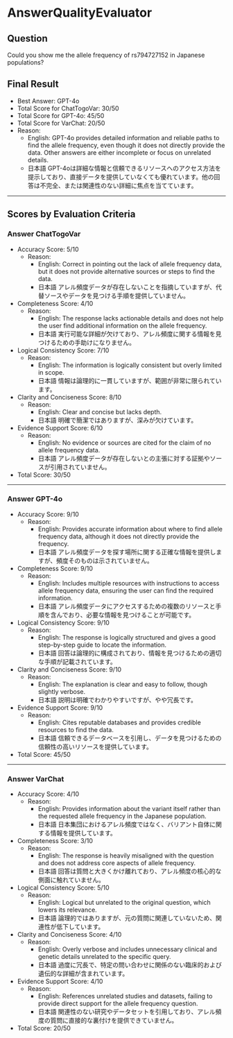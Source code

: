 # AnswerQualityEvaluator

## Question

Could you show me the allele frequency of rs794727152 in Japanese populations?

## Final Result

- Best Answer: GPT-4o
- Total Score for ChatTogoVar: 30/50
- Total Score for GPT-4o: 45/50
- Total Score for VarChat: 20/50
- Reason:
  - English: GPT-4o provides detailed information and reliable paths to find the allele frequency, even though it does not directly provide the data. Other answers are either incomplete or focus on unrelated details.
  - 日本語 GPT-4oは詳細な情報と信頼できるリソースへのアクセス方法を提示しており、直接データを提供していなくても優れています。他の回答は不完全、または関連性のない詳細に焦点を当てています。

---

## Scores by Evaluation Criteria

### Answer ChatTogoVar
- Accuracy Score: 5/10
  - Reason: 
    - English: Correct in pointing out the lack of allele frequency data, but it does not provide alternative sources or steps to find the data.
    - 日本語 アレル頻度データが存在しないことを指摘していますが、代替ソースやデータを見つける手順を提供していません。
- Completeness Score: 4/10
  - Reason: 
    - English: The response lacks actionable details and does not help the user find additional information on the allele frequency.
    - 日本語 実行可能な詳細が欠けており、アレル頻度に関する情報を見つけるための手助けになりません。
- Logical Consistency Score: 7/10
  - Reason: 
    - English: The information is logically consistent but overly limited in scope.
    - 日本語 情報は論理的に一貫していますが、範囲が非常に限られています。
- Clarity and Conciseness Score: 8/10
  - Reason: 
    - English: Clear and concise but lacks depth.
    - 日本語 明確で簡潔ではありますが、深みが欠けています。
- Evidence Support Score: 6/10
  - Reason: 
    - English: No evidence or sources are cited for the claim of no allele frequency data.
    - 日本語 アレル頻度データが存在しないとの主張に対する証拠やソースが引用されていません。
- Total Score: 30/50

---

### Answer GPT-4o
- Accuracy Score: 9/10
  - Reason: 
    - English: Provides accurate information about where to find allele frequency data, although it does not directly provide the frequency.
    - 日本語 アレル頻度データを探す場所に関する正確な情報を提供しますが、頻度そのものは示されていません。
- Completeness Score: 9/10
  - Reason: 
    - English: Includes multiple resources with instructions to access allele frequency data, ensuring the user can find the required information.
    - 日本語 アレル頻度データにアクセスするための複数のリソースと手順を含んでおり、必要な情報を見つけることが可能です。
- Logical Consistency Score: 9/10
  - Reason: 
    - English: The response is logically structured and gives a good step-by-step guide to locate the information.
    - 日本語 回答は論理的に構成されており、情報を見つけるための適切な手順が記載されています。
- Clarity and Conciseness Score: 9/10
  - Reason: 
    - English: The explanation is clear and easy to follow, though slightly verbose.
    - 日本語 説明は明確でわかりやすいですが、やや冗長です。
- Evidence Support Score: 9/10
  - Reason: 
    - English: Cites reputable databases and provides credible resources to find the data.
    - 日本語 信頼できるデータベースを引用し、データを見つけるための信頼性の高いリソースを提供しています。
- Total Score: 45/50

---

### Answer VarChat
- Accuracy Score: 4/10
  - Reason: 
    - English: Provides information about the variant itself rather than the requested allele frequency in the Japanese population.
    - 日本語 日本集団におけるアレル頻度ではなく、バリアント自体に関する情報を提供しています。
- Completeness Score: 3/10
  - Reason: 
    - English: The response is heavily misaligned with the question and does not address core aspects of allele frequency.
    - 日本語 回答は質問と大きくかけ離れており、アレル頻度の核心的な側面に触れていません。
- Logical Consistency Score: 5/10
  - Reason: 
    - English: Logical but unrelated to the original question, which lowers its relevance.
    - 日本語 論理的ではありますが、元の質問に関連していないため、関連性が低下しています。
- Clarity and Conciseness Score: 4/10
  - Reason: 
    - English: Overly verbose and includes unnecessary clinical and genetic details unrelated to the specific query.
    - 日本語 過度に冗長で、特定の問い合わせに関係のない臨床的および遺伝的な詳細が含まれています。
- Evidence Support Score: 4/10
  - Reason: 
    - English: References unrelated studies and datasets, failing to provide direct support for the allele frequency question.
    - 日本語 関連性のない研究やデータセットを引用しており、アレル頻度の質問に直接的な裏付けを提供できていません。
- Total Score: 20/50